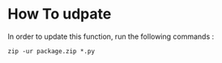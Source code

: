 # How To udpate

In order to update this function, run the following commands : 

```
zip -ur package.zip *.py
```